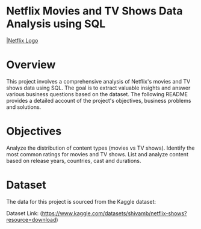 # Netflix Movies and TV Shows Data Analysis using SQL

|[Netflix Logo](https://raw.githubusercontent.com/Bhavya-Suresh/Netflix_sql_project/refs/heads/main/netflix-logo.webp)

# Overview
This project involves a comprehensive analysis of Netflix's movies and TV shows data using SQL. The goal is to extract valuable insights and answer various business questions based on the dataset. The following README provides a detailed account of the project's objectives, business problems and solutions.

# Objectives
Analyze the distribution of content types (movies vs TV shows).
Identify the most common ratings for movies and TV shows.
List and analyze content based on release years, countries, cast and durations.

# Dataset
The data for this project is sourced from the Kaggle dataset:

Dataset Link: (https://www.kaggle.com/datasets/shivamb/netflix-shows?resource=download)

